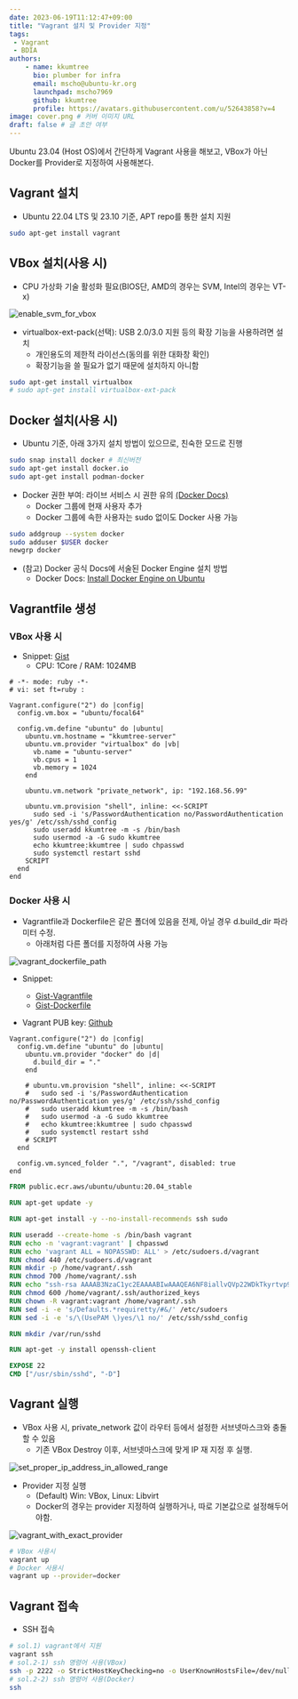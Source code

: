 ```yaml
---
date: 2023-06-19T11:12:47+09:00
title: "Vagrant 설치 및 Provider 지정"
tags:
 - Vagrant
 - BDIA
authors:
    - name: kkumtree
      bio: plumber for infra
      email: mscho@ubuntu-kr.org
      launchpad: mscho7969
      github: kkumtree
      profile: https://avatars.githubusercontent.com/u/52643858?v=4 
image: cover.png # 커버 이미지 URL
draft: false # 글 초안 여부
---
```


Ubuntu 23.04 (Host OS)에서 간단하게 Vagrant 사용을 해보고, VBox가 아닌 Docker를 Provider로 지정하여 사용해본다.

## Vagrant 설치

- Ubuntu 22.04 LTS 및 23.10 기준, APT repo를 통한 설치 지원

```bash
sudo apt-get install vagrant
```

## VBox 설치(사용 시)

- CPU 가상화 기술 활성화 필요(BIOS단, AMD의 경우는 SVM, Intel의 경우는 VT-x)

![enable_svm_for_vbox](./images/enable_svm_for_vbox.png)

- virtualbox-ext-pack(선택): USB 2.0/3.0 지원 등의 확장 기능을 사용하려면 설치  
  - 개인용도의 제한적 라이선스(동의를 위한 대화창 확인)  
  - 확장기능을 쓸 필요가 없기 때문에 설치하지 아니함  

```bash
sudo apt-get install virtualbox
# sudo apt-get install virtualbox-ext-pack
```

## Docker 설치(사용 시)

- Ubuntu 기준, 아래 3가지 설치 방법이 있으므로, 친숙한 모드로 진행

```bash
sudo snap install docker # 최신버전
sudo apt-get install docker.io
sudo apt-get install podman-docker
```

- Docker 권한 부여: 라이브 서비스 시 권한 유의 [(Docker Docs)](https://docs.docker.com/engine/security/#docker-daemon-attack-surface)
  - Docker 그룹에 현재 사용자 추가
  - Docker 그룹에 속한 사용자는 sudo 없이도 Docker 사용 가능

```bash
sudo addgroup --system docker
sudo adduser $USER docker
newgrp docker
```

- (참고) Docker 공식 Docs에 서술된 Docker Engine 설치 방법
  - Docker Docs: [Install Docker Engine on Ubuntu](https://docs.docker.com/engine/install/ubuntu/)

## Vagrantfile 생성

### VBox 사용 시

- Snippet: [Gist](https://gist.github.com/kkumtree/74714c87d6b792cb9e3ff4ea8b281b26)
  - CPU: 1Core / RAM: 1024MB

```Vagrantfile
# -*- mode: ruby -*-
# vi: set ft=ruby :

Vagrant.configure("2") do |config|
  config.vm.box = "ubuntu/focal64"

  config.vm.define "ubuntu" do |ubuntu|
    ubuntu.vm.hostname = "kkumtree-server"
    ubuntu.vm.provider "virtualbox" do |vb|
      vb.name = "ubuntu-server"
      vb.cpus = 1
      vb.memory = 1024
    end
    
    ubuntu.vm.network "private_network", ip: "192.168.56.99"

    ubuntu.vm.provision "shell", inline: <<-SCRIPT
      sudo sed -i 's/PasswordAuthentication no/PasswordAuthentication yes/g' /etc/ssh/sshd_config
      sudo useradd kkumtree -m -s /bin/bash
      sudo usermod -a -G sudo kkumtree
      echo kkumtree:kkumtree | sudo chpasswd
      sudo systemctl restart sshd
    SCRIPT
  end
end
```

### Docker 사용 시

- Vagrantfile과 Dockerfile은 같은 폴더에 있음을 전제, 아닐 경우 d.build_dir 파라미터 수정.
  - 아래처럼 다른 폴더를 지정하여 사용 가능

![vagrant_dockerfile_path](./images/vagrant_with_exact_provider.png)

- Snippet:  
  - [Gist-Vagrantfile](https://gist.github.com/kkumtree/317c450d38319cdd92f9213602c4465d)  
  - [Gist-Dockerfile](https://gist.github.com/kkumtree/40c2c9925035190efc6f8cb4be55a4c3)

- Vagrant PUB key: [Github](https://github.com/hashicorp/vagrant/blob/main/keys/vagrant.pub)

```Vagrantfile
Vagrant.configure("2") do |config|
  config.vm.define "ubuntu" do |ubuntu|
    ubuntu.vm.provider "docker" do |d|
      d.build_dir = "."
    end

    # ubuntu.vm.provision "shell", inline: <<-SCRIPT
    #   sudo sed -i 's/PasswordAuthentication no/PasswordAuthentication yes/g' /etc/ssh/sshd_config
    #   sudo useradd kkumtree -m -s /bin/bash
    #   sudo usermod -a -G sudo kkumtree
    #   echo kkumtree:kkumtree | sudo chpasswd
    #   sudo systemctl restart sshd
    # SCRIPT
  end

  config.vm.synced_folder ".", "/vagrant", disabled: true
end
```

```Dockerfile
FROM public.ecr.aws/ubuntu/ubuntu:20.04_stable

RUN apt-get update -y

RUN apt-get install -y --no-install-recommends ssh sudo

RUN useradd --create-home -s /bin/bash vagrant
RUN echo -n 'vagrant:vagrant' | chpasswd
RUN echo 'vagrant ALL = NOPASSWD: ALL' > /etc/sudoers.d/vagrant
RUN chmod 440 /etc/sudoers.d/vagrant
RUN mkdir -p /home/vagrant/.ssh
RUN chmod 700 /home/vagrant/.ssh
RUN echo "ssh-rsa AAAAB3NzaC1yc2EAAAABIwAAAQEA6NF8iallvQVp22WDkTkyrtvp9eWW6A8YVr+kz4TjGYe7gHzIw+niNltGEFHzD8+v1I2YJ6oXevct1YeS0o9HZyN1Q9qgCgzUFtdOKLv6IedplqoPkcmF0aYet2PkEDo3MlTBckFXPITAMzF8dJSIFo9D8HfdOV0IAdx4O7PtixWKn5y2hMNG0zQPyUecp4pzC6kivAIhyfHilFR61RGL+GPXQ2MWZWFYbAGjyiYJnAmCP3NOTd0jMZEnDkbUvxhMmBYSdETk1rRgm+R4LOzFUGaHqHDLKLX+FIPKcF96hrucXzcWyLbIbEgE98OHlnVYCzRdK8jlqm8tehUc9c9WhQ==" > /home/vagrant/.ssh/authorized_keys
RUN chmod 600 /home/vagrant/.ssh/authorized_keys
RUN chown -R vagrant:vagrant /home/vagrant/.ssh
RUN sed -i -e 's/Defaults.*requiretty/#&/' /etc/sudoers
RUN sed -i -e 's/\(UsePAM \)yes/\1 no/' /etc/ssh/sshd_config

RUN mkdir /var/run/sshd

RUN apt-get -y install openssh-client

EXPOSE 22
CMD ["/usr/sbin/sshd", "-D"]
```

## Vagrant 실행

- VBox 사용 시, private_network 값이 라우터 등에서 설정한 서브넷마스크와 충돌할 수 있음  
  - 기존 VBox Destroy 이후, 서브넷마스크에 맞게 IP 재 지정 후 실행.

![set_proper_ip_address_in_allowed_range](./images/set_proper_ip_address_in_allowed_range.png)

- Provider 지정 실행
  - (Default) Win: VBox, Linux: Libvirt
  - Docker의 경우는 provider 지정하여 실행하거나, 따로 기본값으로 설정해두어야함.

![vagrant_with_exact_provider](./images/vagrant_with_exact_provider.png)
  
```bash
# VBox 사용시
vagrant up
# Docker 사용시
vagrant up --provider=docker
```

## Vagrant 접속

- SSH 접속

```bash
# sol.1) vagrant에서 지원
vagrant ssh
# sol.2-1) ssh 명령어 사용(VBox)
ssh -p 2222 -o StrictHostKeyChecking=no -o UserKnownHostsFile=/dev/null kkumtree@localhost
# sol.2-2) ssh 명령어 사용(Docker)
ssh 
```
